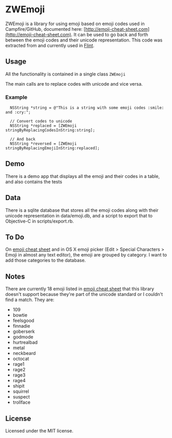 # ZWEmoji

ZWEmoji is a library for using emoji based on emoji codes used in Campfire/GitHub, documented here: [http://emoji-cheat-sheet.com](http://emoji-cheat-sheet.com). It can be used to go back and forth between the emoji codes and their unicode representation. This code was extracted from and currently used in [Flint](http://giantcomet.com/flint).

## Usage

All the functionality is contained in a single class `ZWEmoji`

The main calls are to replace codes with unicode and vice versa.

### Example

```
  NSString *string = @"This is a string with some emoji codes :smile: and :cry:";
  
  // Convert codes to unicode
  NSString *replaced = [ZWEmoji stringByReplacingCodesInString:string];
  
  // And back
  NSString *reversed = [ZWEmoji stringByReplacingEmojiInString:replaced];

```

## Demo

There is a demo app that displays all the emoji and their codes in a table, and also contains the tests

## Data

There is a sqlite database that stores all the emoji codes along with their unicode representation in data/emoji.db, and a script to export that to Objective-C in scripts/export.rb.

## To Do

On [emoji cheat sheet](http://emoji-cheat-sheet.com) and in OS X emoji picker (Edit > Special Characters > Emoji in almost any text editor), the emoji are grouped by category. I want to add those categories to the database.

## Notes

There are currently 18 emoji listed in [emoji cheat sheet](http://emoji-cheat-sheet.com) that this library doesn't support because they're part of the unicode standard or I couldn't find a match. They are:

- 109
- bowtie
- feelsgood
- finnadie
- goberserk
- godmode
- hurtrealbad
- metal
- neckbeard
- octocat
- rage1
- rage2
- rage3
- rage4
- shipit
- squirrel
- suspect
- trollface

## License

Licensed under the MIT license.

